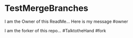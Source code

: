 # TestMergeBranches

I am the Owner of this ReadMe... Here is my message #owner

I am the forker of this repo... #TalktotheHand #fork
